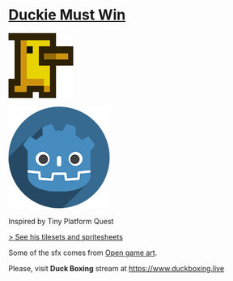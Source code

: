 # [Duckie Must Win](https://www.duckboxing.live)

![Duckie png](https://github.com/willieLjohnson/Duckie/blob/main/icon.png)


![Duckie png](https://github.com/willieLjohnson/Duckie/blob/main/gfx/godot.png)

Inspired by Tiny Platform Quest

[> See his tilesets and spritesheets](https://opengameart.org/content/tiny-platform-quest-sprites)

Some of the sfx comes from [Open game art](https://opengameart.org).

Please, visit **Duck Boxing** stream at <https://www.duckboxing.live>
